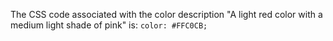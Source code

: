 The CSS code associated with the color description "A light red color with a medium light shade of pink" is: `color: #FFC0CB;`